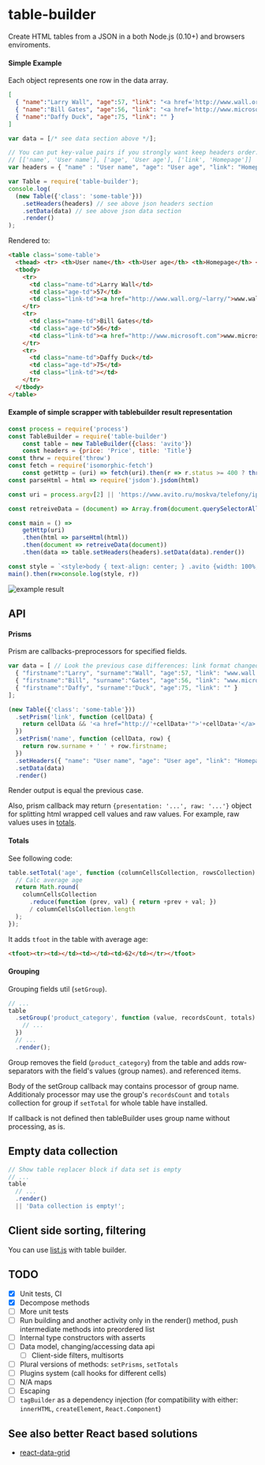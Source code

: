table-builder
============

Create HTML tables from a JSON in a both Node.js (0.10+) and browsers enviroments.

#### Simple Example

Each object represents one row in the data array.
```json
[
  { "name":"Larry Wall", "age":57, "link": "<a href='http://www.wall.org/~larry/'>www.wall.org/~larry/</a>" },
  { "name":"Bill Gates", "age":56, "link": "<a href='http://www.microsoft.com'>www.microsoft.com</a>" },
  { "name":"Daffy Duck", "age":75, "link": "" }
]
```

```javascript
var data = [/* see data section above */];

// You can put key-value pairs if you strongly want keep headers order:
// [['name', 'User name'], ['age', 'User age'], ['link', 'Homepage']]
var headers = { "name" : "User name", "age": "User age", "link": "Homepage" };

var Table = require('table-builder');
console.log(
  (new Table({'class': 'some-table'}))
    .setHeaders(headers) // see above json headers section
    .setData(data) // see above json data section
    .render()
);
```

Rendered to:
```html
<table class='some-table'>
  <thead> <tr> <th>User name</th> <th>User age</th> <th>Homepage</th> </tr> </thead>
  <tbody>
    <tr>
      <td class="name-td">Larry Wall</td>
      <td class="age-td">57</td>
      <td class="link-td"><a href="http://www.wall.org/~larry/">www.wall.org/~larry/</a></td>
    </tr>
    <tr>
      <td class="name-td">Bill Gates</td>
      <td class="age-td">56</td>
      <td class="link-td"><a href="http://www.microsoft.com">www.microsoft.com</a></td>
    </tr>
    <tr>
      <td class="name-td">Daffy Duck</td>
      <td class="age-td">75</td>
      <td class="link-td"></td>
    </tr>
  </tbody>
</table>
```

#### Example of simple scrapper with tablebuilder result representation

```js
const process = require('process')
const TableBuilder = require('table-builder')
    const table = new TableBuilder({class: 'avito'})
    const headers = {price: 'Price', title: 'Title'}
const thrw = require('throw')
const fetch = require('isomorphic-fetch')
    const getHttp = (uri) => fetch(uri).then(r => r.status >= 400 ? thrw (r.status) : r.text())
const parseHtml = html => require('jsdom').jsdom(html)

const uri = process.argv[2] || 'https://www.avito.ru/moskva/telefony/iphone?q=iphone+se'

const retreiveData = (document) => Array.from(document.querySelectorAll('.js-catalog_after-ads .item')).map(i=>({title:i.querySelector('.title'), price:i.querySelector('.about')})).map(({title,price})=>({title:title.textContent.trim(),price:price.textContent.trim()}))

const main = () =>
    getHttp(uri)
    .then(html => parseHtml(html))
    .then(document => retreiveData(document))
    .then(data => table.setHeaders(headers).setData(data).render())

const style = `<style>body { text-align: center; } .avito {width: 100%;} thead { text-align: left; } .price-td { text-align: right; }</style>`
main().then(r=>console.log(style, r))
```

![example result](https://cloud.githubusercontent.com/assets/6201068/20455981/216d347c-ae7a-11e6-83bf-572d410ef6e8.png)


## API

#### Prisms
Prism are callbacks-preprocessors for specified fields.

```javascript
var data = [ // Look the previous case differences: link format changed and name splitted into firstname and surname
  { "firstname":"Larry", "surname":"Wall", "age":57, "link": "www.wall.org/~larry/" },
  { "firstname":"Bill", "surname":"Gates", "age":56, "link": "www.microsoft.com" },
  { "firstname":"Daffy", "surname":"Duck", "age":75, "link": "" }
];

(new Table({'class': 'some-table'}))
  .setPrism('link', function (cellData) {
    return cellData && '<a href="http://'+cellData+'">'+cellData+'</a>' || 'N/A';
  })
  .setPrism('name', function (cellData, row) {
    return row.surname + ' ' + row.firstname;
  })
  .setHeaders({ "name": "User name", "age": "User age", "link": "Homepage" })
  .setData(data)
  .render()
```

Render output is equal the previous case.

Also, prism callback may return `{presentation: '...', raw: '...'}` object
for splitting html wrapped cell values and raw values.
For example, raw values uses in [totals](#totals).

#### Totals
See following code:

```js
table.setTotal('age', function (columnCellsCollection, rowsCollection) {
  // Calc average age
  return Math.round(
    columnCellsCollection
      .reduce(function (prev, val) { return +prev + val; })
      / columnCellsCollection.length
  );
});
```

It adds `tfoot` in the table with average age:
```html
<tfoot><tr><td></td><td></td><td>62</td></tr></tfoot>
```

#### Grouping

Grouping fields util (`setGroup`).

```js
// ...
table
  .setGroup('product_category', function (value, recordsCount, totals) {
    // ...
  })
  // ...
  .render();
```

Group removes the field (`product_category`) from the table 
and adds row-separators with the field's values (group names). and referenced items.

Body of the setGroup callback may contains processor of group name. 
Additionaly processor may use the group's `recordsCount` and `totals` collection for group
if `setTotal` for whole table have installed.

If callback is not defined then tableBuilder uses group name without processing, as is.

## Empty data collection

```js
// Show table replacer block if data set is empty
// ...
table
  // ...
  .render()
  || 'Data collection is empty!';
```

## Client side sorting, filtering

You can use [list.js](https://github.com/javve/list.js) with table builder.

## TODO

* [x] Unit tests, CI
* [x] Decompose methods
* [ ] More unit tests
* [ ] Run building and another activity only in the render() method, push intermediate methods into preordered list
* [ ] Internal type constructors with asserts
* [ ] Data model, changing/accessing data api
  * [ ] Client-side filters, multisorts
* [ ] Plural versions of methods: `setPrisms`, `setTotals`
* [ ] Plugins system (call hooks for different cells)
* [ ] N/A maps
* [ ] Escaping
* [ ] `tagBuilder` as a dependency injection (for compatibility with either: `innerHTML`, `createElement`, `React.Component`)

## See also better React based solutions

* [react-data-grid](https://github.com/adazzle/react-data-grid)
